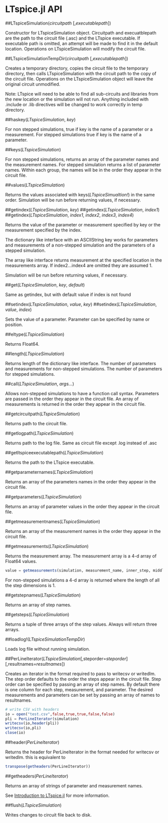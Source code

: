 # LTspice.jl API

##LTspiceSimulation(*circuitpath* [,*executablepath*])

Constructor for LTspiceSimulation object.  Circuitpath and execuatblepath are the path to the circuit file (.asc) and the LTspice executable.  If executable path is omitted, an attempt will be made to find it in the default location.  Operations on LTspiceSimulation will modify the circuit file.

##LTspiceSimulationTempDir(*circuitpath* [,*executablepath*])

Creates a temporary directory, copies the circuit file to the temporary directory, then calls LTspiceSimulation with the circuit path to the copy of the circuit file.  Operations on the LTspiceSimulation object will leave the original circuit unmodified.

Note: LTspice will need to be able to find all sub-circuits and libraries from the new location or the simulation will not run.  Anything included with .include or .lib directives will be changed to work correctly in temp directory.

##haskey(*LTspiceSimulation*, *key*)

For non stepped simulations, true if key is the name of a parameter or a measurement.  For stepped simulations true if key is the name of a parameter.

##keys(*LTspiceSimulation*)

For non stepped simulations, returns an array of the parameter names and the measurement names.  For stepped simulation returns a list of parameter names.  Within each group, the names will be in the order they appear in the circuit file.

##values(*LTspiceSimulation*)

Returns the values associated with keys(*LTspiceSimualtion!*) in the same order.  Simulation will be run before returning values, if necessary.

##getindex(*LTspiceSimulation*, *key*)
##getindex(*LTspiceSimulation*, *index1*)
##getindex(*LTspiceSimulation*, *index1*, *index2*, *index3*, *index4*)

Returns the value of the parameter or measurement specified by key or the measurement specified by the index.

The dictionary like interface with an ASCIIString key works for parameters and measurements of a non-stepped simulation and the parameters of a stepped simulation.

The array like interface returns measurement at the specified location in the measurements array.  If index2...index4 are omitted they are assumed 1.

Simulation will be run before returning values, if necessary.

##get(*LTspiceSimulation*, *key*, *default*)

Same as getindex, but with default value if index is not found

##setindex(*LTspiceSimulation*, *value*, *key*)
##setindex(*LTspiceSimulation*, *value*, *index*)

Sets the value of a parameter.  Parameter can be specified by name or position.

##eltype(*LTspiceSimulation*)

Returns Float64.

##length(*LTspiceSimulation*)

Returns length of the dictionary like interface.  The number of parameters and measurements for non-stepped simulations.  The number of parameters for stepped simulations.

##call(*LTspiceSimulation*, *args...*)

Allows non-stepped simulations to have a function call syntax.  Parameters are passed in the order they appear in the circuit file.  An array of measurements is returned in the order they appear in the circuit file.

##getcircuitpath(*LTspiceSimulation*)

Returns path to the circuit file.

##getlogpath(*LTspiceSimulation*)

Returns path to the log file.  Same as circuit file except .log instead of .asc

##getltspiceexecutablepath(*LTspiceSimulation*)

Returns the path to the LTspice executable.

##getparameternames(*LTspiceSimulation*)

Returns an array of the parameters names in the order they appear in the circuit file.

##getparameters(*LTspiceSimulation*)

Returns an array of parameter values in the order they appear in the circuit file.

##getmeasurementnames(*LTspiceSimulation*)

Returns an array of the measurement names in the order they appear in the circuit file.

##getmeasurements(*LTspiceSimulation*)

Returns the measurement array.  The measurement array is a 4-d array of Float64 values.  
 
```julia
value = getmeasurements(simulation, measurement_name, inner_step, middle_step, outer_step)
```

For non-stepped simulations a 4-d array is returned where the length of all the step dimensions is 1.

##getstepnames(*LTspiceSimulation*)

Returns an array of step names.

##getsteps(*LTspiceSimulation*)

Returns a tuple of three arrays of the step values.  Always will return three arrays.

##loadlog!(*LTspiceSimulationTempDir*)

Loads log file without running simulation.

##PerLineIterator(*LTspiceSimulation*[,steporder=*steporder*][,resultnames=*resultnames*])

Creates an iterator in the format required to pass to writecsv or writedlm.  The step order defaults to the order the steps appear in the circuit file.  Step order can be specified by passing an array of step names.  By default there is one column for each step, measurement, and parameter.  The desired measurements and parameters can be set by passing an array of names to resultnames.

```julia
# write CSV with headers
io = open("test.csv",false,true,true,false,false)
pli = PerLineIterator(simulation)
writecsv(io,header(pli))
writecsv(io,pli)
close(io)
```
##header(*PerLineIterator*)

Returns the header for PerLineIterator in the format needed for writecsv or writedlm.  this is equivalent to 
```julia
transpose(getheaders(PerLineIterator))
```

##getheaders(*PerLineIterator*)

Returns an array of strings of parameter and measurement names.


See [Introduction to LTspice.jl](https://github.com/cstook/LTspice.jl/blob/master/doc/introduction.ipynb) for more information.

##flush(*LTspiceSimulation*)

Writes changes to circuit file back to disk.

